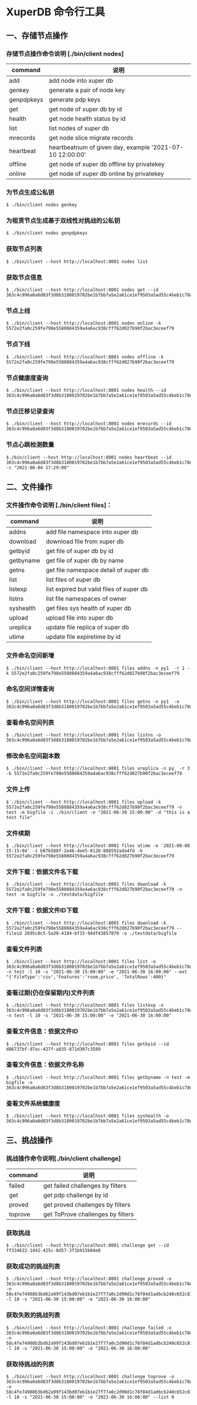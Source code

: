 # XuperDB 命令行工具

## 一、存储节点操作

### 存储节点操作命令说明 [./bin/client nodes]
| command    |        说明      |
| ---------- |   -----------   |
| add        | add node into xuper db  |
| genkey     | generate a pair of node key |
| genpdpkeys | generate pdp keys |
| get        | get node of xuper db by id  |
| health     | get node health status by id  |
| list       | list nodes of xuper db  |
| mrecords   | get node slice migrate records  |
| heartbeat  | heartbeatnum of given day, example '2021-07-10 12:00:00' |   
| offline    | get node of xuper db offline by privatekey |
| online     | get node of xuper db online by privatekey |    

### 为节点生成公私钥
```shell
$ ./bin/client nodes genkey
```

### 为租赁节点生成基于双线性对挑战的公私钥
```shell
$ ./bin/client nodes genpdpkeys
```

### 获取节点列表
```shell
$ ./bin/client --host http://localhost:8001 nodes list
```

### 获取节点信息
```shell
$ ./bin/client --host http://localhost:8001 nodes get --id 363c4c996a0a6d83f3d8b3180019702be1b7bb7a5e2a61ce1ef9503a5ad55c4beb1c78d616355a58556010a3518c66526c6dc17b0bea3fe965042ad3adcfe3e6
```

### 节点上线
```shell
$ ./bin/client --host http://localhost:8001 nodes online -k 5572e2fa0c259fe798e5580884359a4a6ac938cfff62d027b90f2bac3eceef79
```

### 节点下线
```shell
$ ./bin/client --host http://localhost:8001 nodes offline -k 5572e2fa0c259fe798e5580884359a4a6ac938cfff62d027b90f2bac3eceef79
```

### 节点健康度查询
```shell
$ ./bin/client --host http://localhost:8001 nodes health --id 363c4c996a0a6d83f3d8b3180019702be1b7bb7a5e2a61ce1ef9503a5ad55c4beb1c78d616355a58556010a3518c66526c6dc17b0bea3fe965042ad3adcfe3e6
```

### 节点迁移记录查询
```shell
$ ./bin/client --host http://localhost:8001 nodes mrecords --id 363c4c996a0a6d83f3d8b3180019702be1b7bb7a5e2a61ce1ef9503a5ad55c4beb1c78d616355a58556010a3518c66526c6dc17b0bea3fe965042ad3adcfe3e6
```

### 节点心跳检测数量
```shell
$./bin/client --host http://localhost:8001 nodes heartbeat --id 363c4c996a0a6d83f3d8b3180019702be1b7bb7a5e2a61ce1ef9503a5ad55c4beb1c78d616355a58556010a3518c66526c6dc17b0bea3fe965042ad3adcfe3e6 -c "2021-08-04 17:29:00"
```

## 二、文件操作

### 文件操作命令说明 [./bin/client files]：
| command    |        说明      |
| ---------- |   -----------   |
| addns      | add file namespace into xuper db  |
| download   | download file from xuper db  |
| getbyid    | get file of xuper db by id  |
| getbyname  | get file of xuper db by name  |
| getns      | get file namespace detail of xuper db  |
| list       | list files of xuper db |
| listexp    | list expired but valid files of xuper db |
| listns     | list file namespaces of owner |
| syshealth  | get files sys health of xuper db  |
| upload     | upload file into xuper db  |
| ureplica   | update file replica of xuper db |
| utime      | update file expiretime by id  |
 

### 文件命名空间新增
```shell
$ ./bin/client --host http://localhost:8001 files addns -n py1  -r 1 -k 5572e2fa0c259fe798e5580884359a4a6ac938cfff62d027b90f2bac3eceef79 
```

### 命名空间详情查询
```shell
$ ./bin/client --host http://localhost:8001 files getns -n py1  -o 363c4c996a0a6d83f3d8b3180019702be1b7bb7a5e2a61ce1ef9503a5ad55c4beb1c78d616355a58556010a3518c66526c6dc17b0bea3fe965042ad3adcfe3e6 
```

### 查看命名空间列表
```shell
$ ./bin/client --host http://localhost:8001 files listns -o 363c4c996a0a6d83f3d8b3180019702be1b7bb7a5e2a61ce1ef9503a5ad55c4beb1c78d616355a58556010a3518c66526c6dc17b0bea3fe965042ad3adcfe3e6 
```

### 修改命名空间副本数
```shell
$ ./bin/client --host http://localhost:8001 files ureplica -n py  -r 3 -k 5572e2fa0c259fe798e5580884359a4a6ac938cfff62d027b90f2bac3eceef79
```

### 文件上传
```shell
$ ./bin/client --host http://localhost:8001 files upload -k 5572e2fa0c259fe798e5580884359a4a6ac938cfff62d027b90f2bac3eceef79 -n test -m bigfile -i ./bin/client -e "2021-06-30 15:00:00" -d "this is a test file"
```

### 文件续期
```shell
$ ./bin/client --host http://localhost:8001 files utime -e '2021-08-08 15:15:04' -i b87b588f-2e46-4ee5-8128-888592ada4fd -k 5572e2fa0c259fe798e5580884359a4a6ac938cfff62d027b90f2bac3eceef79
```

### 文件下载：依据文件名下载
```shell
$ ./bin/client --host http://localhost:8001 files download -k 5572e2fa0c259fe798e5580884359a4a6ac938cfff62d027b90f2bac3eceef79 -n test -m bigfile -o ./testdata/bigfile
```

### 文件下载：依据文件ID下载
```shell
$ ./bin/client --host http://localhost:8001 files download -k 5572e2fa0c259fe798e5580884359a4a6ac938cfff62d027b90f2bac3eceef79 --fileid 2695c0c5-5a30-4184-bf15-94df43857070 -o ./testdata/bigfile
```

### 查看文件列表
```shell
$ ./bin/client --host http://localhost:8001 files list -o 363c4c996a0a6d83f3d8b3180019702be1b7bb7a5e2a61ce1ef9503a5ad55c4beb1c78d616355a58556010a3518c66526c6dc17b0bea3fe965042ad3adcfe3e6 -n test -l 10 -s "2021-06-30 15:00:00" -e "2021-06-30 16:00:00" --ext "{'FileType':'csv','Features':'room,price', 'TotalRows':400}"
```

### 查看过期(仍在保留期内)文件列表
```shell
$ ./bin/client --host http://localhost:8001 files listexp -o 363c4c996a0a6d83f3d8b3180019702be1b7bb7a5e2a61ce1ef9503a5ad55c4beb1c78d616355a58556010a3518c66526c6dc17b0bea3fe965042ad3adcfe3e6 -n test -l 10 -s "2021-06-30 15:00:00" -e "2021-06-30 16:00:00"
```

### 查看文件信息：依据文件ID
```shell
$ ./bin/client --host http://localhost:8001 files getbyid --id d86737bf-97ac-427f-a835-871d307c3589
```

### 查看文件信息：依据文件名称
```shell
$ ./bin/client --host http://localhost:8001 files getbyname -n test -m bigfile -o 363c4c996a0a6d83f3d8b3180019702be1b7bb7a5e2a61ce1ef9503a5ad55c4beb1c78d616355a58556010a3518c66526c6dc17b0bea3fe965042ad3adcfe3e6
```

### 查看文件系统健康度
```shell
$ ./bin/client --host http://localhost:8001 files syshealth -o 363c4c996a0a6d83f3d8b3180019702be1b7bb7a5e2a61ce1ef9503a5ad55c4beb1c78d616355a58556010a3518c66526c6dc17b0bea3fe965042ad3adcfe3e6
```

## 三、挑战操作

### 挑战操作命令说明[./bin/client challenge]
| command    |        说明      |
| ---------- |   -----------   |
| failed     | get failed challenges by filters  |
| get        | get pdp challenge by id   |
| proved     | get proved challenges by filters  |        
| toprove    | get ToProve challenges by filters  |        

### 获取挑战
```shell
$ ./bin/client --host http://localhost:8001 challenge get --id ff334622-1442-425c-8d57-3f1b915b84e8 
```

### 获取成功的挑战列表
```shell
$ ./bin/client --host http://localhost:8001 challenge proved -o 363c4c996a0a6d83f3d8b3180019702be1b7bb7a5e2a61ce1ef9503a5ad55c4beb1c78d616355a58556010a3518c66526c6dc17b0bea3fe965042ad3adcfe3e6 -n 58c4fe74988b3bd62a99f143bd07eb1b1e27f77a0c2d90d1c76f84d1adbcb240c652c81f005e4a0a0b3f43c9ebfab713e0e68d74695701f5564478ee59354f58 -l 10 -s "2021-06-30 15:00:00" -e "2021-06-30 16:00:00"
```

### 获取失败的挑战列表
```shell
$ ./bin/client --host http://localhost:8001 challenge failed -o 363c4c996a0a6d83f3d8b3180019702be1b7bb7a5e2a61ce1ef9503a5ad55c4beb1c78d616355a58556010a3518c66526c6dc17b0bea3fe965042ad3adcfe3e6 -n 58c4fe74988b3bd62a99f143bd07eb1b1e27f77a0c2d90d1c76f84d1adbcb240c652c81f005e4a0a0b3f43c9ebfab713e0e68d74695701f5564478ee59354f58 -l 10 -s "2021-06-30 15:00:00" -e "2021-06-30 16:00:00"
```

### 获取待挑战的列表
```shell
$ ./bin/client --host http://localhost:8001 challenge toprove -o 363c4c996a0a6d83f3d8b3180019702be1b7bb7a5e2a61ce1ef9503a5ad55c4beb1c78d616355a58556010a3518c66526c6dc17b0bea3fe965042ad3adcfe3e6 -n 58c4fe74988b3bd62a99f143bd07eb1b1e27f77a0c2d90d1c76f84d1adbcb240c652c81f005e4a0a0b3f43c9ebfab713e0e68d74695701f5564478ee59354f58 -l 10 -s "2021-06-30 15:00:00" -e "2021-06-30 16:00:00" --list 0
```
